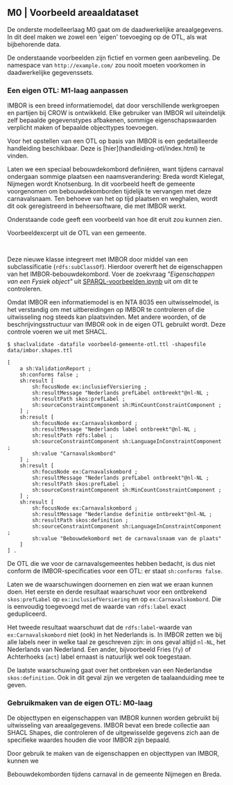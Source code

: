 ## M0 | Voorbeeld areaaldataset

De onderste modelleerlaag M0 gaat om de daadwerkelijke areaalgegevens.
In dit deel maken we zowel een 'eigen' toevoeging op de OTL, als wat bijbehorende data.

De onderstaande voorbeelden zijn fictief en vormen geen aanbeveling.
De namespace van `http://example.com/` zou nooit moeten voorkomen in daadwerkelijke gegevenssets.

### Een eigen OTL: M1-laag aanpassen

IMBOR is een breed informatiemodel, dat door verschillende werkgroepen en partijen bij CROW is ontwikkeld.
Elke gebruiker van IMBOR wil uiteindelijk zelf bepaalde gegevenstypes afbakenen, sommige eigenschapswaarden
verplicht maken of bepaalde objecttypes toevoegen.

<p class="note" title="Gedetailleerde handleiding beschikbaar">
  Voor het opstellen van een OTL op basis van IMBOR is een gedetailleerde handleiding beschikbaar. Deze is [hier](handleiding-otl/index.html) te vinden.
</p>

Laten we een speciaal bebouwdekombord definiëren, want
tijdens carnaval ondergaan sommige plaatsen een naamsverandering:
Breda wordt Kielegat, Nijmegen wordt Knotsenburg.
In dit voorbeeld heeft de gemeente voorgenomen om bebouwdekomborden tijdelijk te vervangen met deze carnavalsnaam.
Ten behoeve van het op tijd plaatsen en weghalen, wordt dit ook geregistreerd in beheersoftware, die met IMBOR
werkt.

Onderstaande code geeft een voorbeeld van hoe dit eruit zou kunnen zien.

<aside class='example'>

Voorbeeldexcerpt uit de OTL van een gemeente.

<pre id="voorbeeld-gemeente-otl">
<code class='turtle' data-include="ttl/voorbeeld-gemeente-otl.ttl" data-include-format="text"></code>
</pre>
</aside>

Deze nieuwe klasse integreert met IMBOR door middel van een subclassificatie (`rdfs:subClassOf`).
Hierdoor overerft het de eigenschappen van het IMBOR-bebouwdekombord.
Voer de zoekvraag _"Eigenschappen van een Fysiek object"_ uit
[SPARQL-voorbeelden.ipynb](https://github.com/Stichting-CROW/imbor/blob/master/docs/SPARQL-voorbeelden.ipynb) uit om dit te controleren.

Omdat IMBOR een informatiemodel is en NTA 8035 een uitwisselmodel, is het verstandig om met uitbereidingen op IMBOR
te controleren of die uitwisseling nog steeds kan plaatsvinden.
Met andere woorden, of de beschrijvingsstructuur van IMBOR ook in de eigen OTL gebruikt wordt.
Deze controle voeren we uit met SHACL.

<aside class="example">

```shell
$ shaclvalidate -datafile voorbeeld-gemeente-otl.ttl -shapesfile data/imbor.shapes.ttl
```

```turtle
[
    a sh:ValidationReport ;
    sh:conforms false ;
    sh:result [
        sh:focusNode ex:inclusiefVersiering ;
        sh:resultMessage "Nederlands prefLabel ontbreekt"@nl-NL ;
        sh:resultPath skos:prefLabel ;
        sh:sourceConstraintComponent sh:MinCountConstraintComponent ;
    ] ;
    sh:result [
        sh:focusNode ex:Carnavalskombord ;
        sh:resultMessage "Nederlands label ontbreekt"@nl-NL ;
        sh:resultPath rdfs:label ;
        sh:sourceConstraintComponent sh:LanguageInConstraintComponent ;
        sh:value "Carnavalskombord"
    ] ;
    sh:result [
        sh:focusNode ex:Carnavalskombord ;
        sh:resultMessage "Nederlands prefLabel ontbreekt"@nl-NL ;
        sh:resultPath skos:prefLabel ;
        sh:sourceConstraintComponent sh:MinCountConstraintComponent ;
    ] ;
    sh:result [
        sh:focusNode ex:Carnavalskombord ;
        sh:resultMessage "Nederlandse definitie ontbreekt"@nl-NL ;
        sh:resultPath skos:definition ;
        sh:sourceConstraintComponent sh:LanguageInConstraintComponent ;
        sh:value "Bebouwdekombord met de carnavalsnaam van de plaats"
    ]
] .
```

</aside>

De OTL die we voor de carnavalsgemeentes hebben bedacht, is dus niet conform de IMBOR-specificaties voor een OTL:
er staat `sh:conforms false`.

Laten we de waarschuwingen doornemen en zien wat we eraan kunnen doen.
Het eerste en derde resultaat waarschuwt voor een ontbrekend `skos:prefLabel` op `ex:inclusiefVersiering` en op
`ex:Carnavalskombord`.
Die is eenvoudig toegevoegd met de waarde van `rdfs:label` exact gedupliceerd.

Het tweede resultaat waarschuwt dat de `rdfs:label`-waarde van `ex:Carnavalskombord` niet (ook) in het Nederlands
is.
In IMBOR zetten we bij alle labels neer in welke taal ze geschreven zijn:
in ons geval altijd `nl-NL`, het Nederlands van Nederland.
Een ander, bijvoorbeeld Fries (`fy`) of Achterhoeks (`act`) label ernaast is natuurlijk wel ook toegestaan.

De laatste waarschuwing gaat over het ontbreken van een Nederlandse `skos:definition`.
Ook in dit geval zijn we vergeten de taalaanduiding mee te geven.

### Gebruikmaken van de eigen OTL: M0-laag

De objecttypen en eigenschappen van IMBOR kunnen worden gebruikt bij uitwisseling van areaalgegevens.
IMBOR bevat een brede collectie aan SHACL Shapes, die controleren of de uitgewisselde gegevens zich aan de
specifieke waardes houden die voor IMBOR zijn bepaald.

Door gebruik te maken van de eigenschappen en objecttypen van IMBOR, kunnen we

Bebouwdekomborden tijdens carnaval in de gemeente Nijmegen en Breda.

<pre class='example' id="voorbeeld-gemeente-data">
<code class="turtle" data-include-format="text" data-include="ttl/voorbeeld-gemeente-data.ttl"></code>
</pre>

